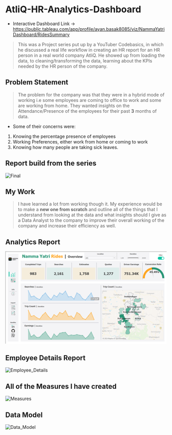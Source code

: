 # AtliQ-HR-Analytics-Dashboard

* Interactive Dashboard Link -> https://public.tableau.com/app/profile/ayan.basak8085/viz/NammaYatriDashboard/RidesSummary

>This was a Project series put up by a YouTuber Codebasics, in which he discussed a real life workflow in creating an HR report for an HR person in a real world company AtliQ. He showed up from loading the data, to cleaning/transforming the data, learning about the KPIs needed by the HR person of the company.

## Problem Statement

> The problem for the company was that they were in a hybrid mode of working i.e some employees are coming to office to work and some are working from home. They wanted insights on the Attendance/Presence of the employees for their past **3** months of data.

* Some of their concerns were:

1. Knowing the percentage presence of employees
2. Working Preferences, either work from home or coming to work
3. Knowing how many people are taking sick leaves.

## Report build from the series

![Final](https://user-images.githubusercontent.com/54589605/195091573-7c1ec46c-6502-4896-b4e0-899d196cda70.PNG)

## My Work

> I have learned a lot from working though it. My experience would be to make a **new one from scratch** and outline all of the things that I understand from looking at the data and what insights should I give as a Data Analyst to the company to improve their overall working of the company and increase their efficiency as well.

## Analytics Report

![Analyst_Report](https://github.com/Ayan-OP/Namma-Yatri/blob/main/%231.png)

## Employee Details Report

![Employee_Details](https://user-images.githubusercontent.com/54589605/195352370-1d35245d-8ed9-45e7-9b98-17c311ff88bc.PNG)

## All of the Measures I have created

![Measures](https://user-images.githubusercontent.com/54589605/195352551-bc482b27-6ef8-407e-8def-145f881161de.PNG)

## Data Model

![Data_Model](https://user-images.githubusercontent.com/54589605/195352610-ac8bfb29-b6f8-42b5-987d-d9b05b5dbb3f.PNG)

